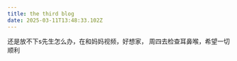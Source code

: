 ```yaml
---
title: the third blog
date: 2025-03-11T13:48:33.102Z
---
```


  还是放不下s先生怎么办，在和妈妈视频，好想家，
  周四去检查耳鼻喉，希望一切顺利